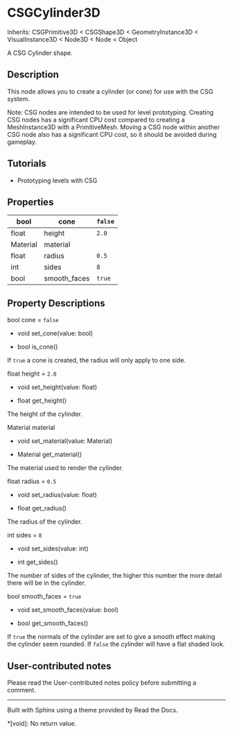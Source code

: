# CSGCylinder3D

Inherits: CSGPrimitive3D < CSGShape3D < GeometryInstance3D < VisualInstance3D
< Node3D < Node < Object

A CSG Cylinder shape.

## Description

This node allows you to create a cylinder (or cone) for use with the CSG
system.

Note: CSG nodes are intended to be used for level prototyping. Creating CSG
nodes has a significant CPU cost compared to creating a MeshInstance3D with a
PrimitiveMesh. Moving a CSG node within another CSG node also has a
significant CPU cost, so it should be avoided during gameplay.

## Tutorials

  * Prototyping levels with CSG

## Properties

bool | cone | `false`  
---|---|---  
float | height | `2.0`  
Material | material  
float | radius | `0.5`  
int | sides | `8`  
bool | smooth_faces | `true`  
  
## Property Descriptions

bool cone = `false`

  * void set_cone(value: bool)

  * bool is_cone()

If `true` a cone is created, the radius will only apply to one side.

float height = `2.0`

  * void set_height(value: float)

  * float get_height()

The height of the cylinder.

Material material

  * void set_material(value: Material)

  * Material get_material()

The material used to render the cylinder.

float radius = `0.5`

  * void set_radius(value: float)

  * float get_radius()

The radius of the cylinder.

int sides = `8`

  * void set_sides(value: int)

  * int get_sides()

The number of sides of the cylinder, the higher this number the more detail
there will be in the cylinder.

bool smooth_faces = `true`

  * void set_smooth_faces(value: bool)

  * bool get_smooth_faces()

If `true` the normals of the cylinder are set to give a smooth effect making
the cylinder seem rounded. If `false` the cylinder will have a flat shaded
look.

## User-contributed notes

Please read the User-contributed notes policy before submitting a comment.

* * *

Built with Sphinx using a theme provided by Read the Docs.

  *[void]: No return value.

